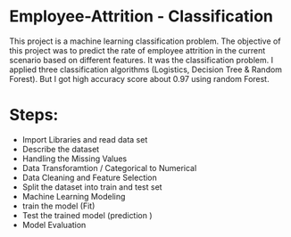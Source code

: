 # Employee-Attrition - Classification
This project is a machine learning classification problem. The objective of this project was to predict the rate of employee attrition in the current scenario based on different features. It was the classification problem. I applied three classification algorithms (Logistics, Decision Tree &amp; Random Forest). But I got high accuracy score about 0.97 using random Forest.


# Steps:
  * Import Libraries and read data set
  * Describe the dataset
  * Handling the Missing Values
  * Data Transforamtion / Categorical to Numerical
  * Data Cleaning and Feature Selection
  * Split the dataset into train and test set
  * Machine Learning Modeling
  * train the model (Fit)
  * Test the trained model (prediction )
  * Model Evaluation
